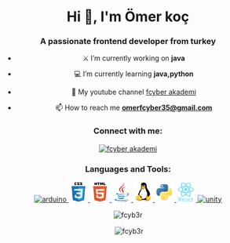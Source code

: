  <div align="center">
 <h1 align="center">Hi 👋, I'm Ömer koç</h1>
<h3 align="center">A passionate frontend developer from turkey</h3>

- ⚔ I’m currently working on **java**

- 💻 I’m currently learning **java,python**

- 🤝 My youtube channel [fcyber akademi](https://www.youtube.com/channel/UCh2IOrq18pP-m1eH1FjwJQA)

- 📫 How to reach me **omerfcyber35@gmail.com**
</div>
<h3 align="center">Connect with me:</h3>
<p align="center">
<a href="https://www.youtube.com/channel/UCh2IOrq18pP-m1eH1FjwJQA" target="blank"><img align="center" src="https://cdn.jsdelivr.net/npm/simple-icons@3.0.1/icons/youtube.svg" alt="fcyber akademi" height="30" width="40" /></a>
</p>
 
<h3 align="center">Languages and Tools:</h3>
<p align="center"> <a href="https://www.arduino.cc/" target="_blank"> <img src="https://cdn.worldvectorlogo.com/logos/arduino-1.svg" alt="arduino" width="40" height="40"/> </a> <a href="https://www.w3schools.com/css/" target="_blank"> <img src="https://raw.githubusercontent.com/devicons/devicon/master/icons/css3/css3-original-wordmark.svg" alt="css3" width="40" height="40"/> </a> <a href="https://www.w3.org/html/" target="_blank"> <img src="https://raw.githubusercontent.com/devicons/devicon/master/icons/html5/html5-original-wordmark.svg" alt="html5" width="40" height="40"/> </a> <a href="https://www.java.com" target="_blank"> <img src="https://raw.githubusercontent.com/devicons/devicon/master/icons/java/java-original.svg" alt="java" width="40" height="40"/> </a> <a href="https://www.linux.org/" target="_blank"> <img src="https://raw.githubusercontent.com/devicons/devicon/master/icons/linux/linux-original.svg" alt="linux" width="40" height="40"/> </a> <a href="https://www.python.org" target="_blank"> <img src="https://raw.githubusercontent.com/devicons/devicon/master/icons/python/python-original.svg" alt="python" width="40" height="40"/> </a> <a href="https://reactjs.org/" target="_blank"> <img src="https://raw.githubusercontent.com/devicons/devicon/master/icons/react/react-original-wordmark.svg" alt="react" width="40" height="40"/> </a> <a href="https://unity.com/" target="_blank"> <img src="https://www.vectorlogo.zone/logos/unity3d/unity3d-icon.svg" alt="unity" width="40" height="40"/> </a> </p>
<div align="center">
<p><img align="center" src="https://github-readme-stats.vercel.app/api/top-langs?username=fcyb3r&show_icons=true&locale=en&layout=compact" alt="fcyb3r" /></p>

<p>&nbsp;<img align="center" src="https://github-readme-stats.vercel.app/api?username=fcyb3r&show_icons=true&locale=en" alt="fcyb3r" /></p>

</div>

